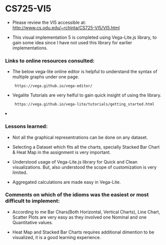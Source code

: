 # CS725-VI5

* Please review the VI5 accessible at: http://www.cs.odu.edu/~rchinta/CS725-VI5/VI5.html

* This visual implementation 5 is completed using Vega-Lite.js library, to gain some idea since I have not used this library for earlier implementations.

### Links to online resources consulted:

* The below vega-lite online editor is helpful to understand the syntax of multiple graphs under one page.

       https://vega.github.io/vega-editor/

* Vegalite Tutorials are very helful to gain quick insight of using the library.

       https://vega.github.io/vega-lite/tutorials/getting_started.html

<li>

### Lessons learned:

* Not all the graphical representrations can be done on any dataset. 

* Selecting a Dataset which fits all the charts, specially Stacked Bar Chart & Heat Map in the assignment is very important. 

* Understood usage of Vega-Lite.js library for Quick and Clean visualizations. But, also understood the scope of customization is very limited.

* Aggregated calculations are made easy in Vega-Lite.

### Comments on which of the idioms was the easiest or most difficult to implement:

* According to me Bar Chars(Both Horizontal, Vertical Charts), Line Chart, Scatter Plots are very easy as they involved one Nominal and one Quantitative values. 

* Heat Map and Stacked Bar Charts requires additional dimention to be visualized, it is a good learning experience.
